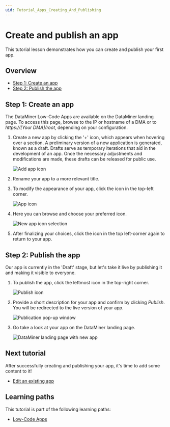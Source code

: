 ```yaml
---
uid: Tutorial_Apps_Creating_And_Publishing
---
```

# Create and publish an app

This tutorial lesson demonstrates how you can create and publish your first app.

## Overview

- [Step 1: Create an app](#step-1-create-an-app)
- [Step 2: Publish the app](#step-2-publish-the-app)

## Step 1: Create an app

The DataMiner Low-Code Apps are available on the DataMiner landing page. To access this page, browse to the IP or hostname of a DMA or to *https://[Your DMA]/root*, depending on your configuration.

1. Create a new app by clicking the '+' icon, which appears when hovering over a section. A preliminary version of a new application is generated, known as a draft. Drafts serve as temporary iterations that aid in the development of an app. Once the necessary adjustments and modifications are made, these drafts can be released for public use.

   ![Add app icon](~/tutorials/images/RootAdd.png)

1. Rename your app to a more relevant title.

1. To modify the appearance of your app, click the icon in the top-left corner.

   ![App icon](~/tutorials/images/Name.png)

1. Here you can browse and choose your preferred icon.

   ![New app icon selection](~/tutorials/images/Style.png)

1. After finalizing your choices, click the icon in the top left-corner again to return to your app.

## Step 2: Publish the app

Our app is currently in the 'Draft' stage, but let's take it live by publishing it and making it visible to everyone.

1. To publish the app, click the leftmost icon in the top-right corner.

   ![Publish icon](~/tutorials/images/PublishHeader.png)

1. Provide a short description for your app and confirm by clicking *Publish*. You will be redirected to the live version of your app.

   ![Publication pop-up window](~/tutorials/images/PublishPopup.png)

1. Go take a look at your app on the DataMiner landing page.

   ![DataMiner landing page with new app](~/tutorials/images/RootAppAvailable.png)

## Next tutorial

After successfully creating and publishing your app, it's time to add some content to it!

- [Edit an existing app](xref:Tutorial_Apps_Edit_Existing_App)

## Learning paths

This tutorial is part of the following learning paths:

- [Low-Code Apps](xref:Tutorial_Apps)